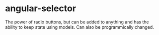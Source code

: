 angular-selector
================

The power of radio buttons, but can be added to anything and has the ability to keep state using models.  Can also be programmically changed.
